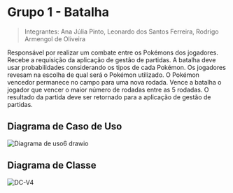 # Grupo 1 - Batalha
> Integrantes: Ana Júlia Pinto, Leonardo dos Santos Ferreira, Rodrigo Armengol de Oliveira

Responsável por realizar um combate entre os Pokémons dos jogadores. Recebe a requisição da aplicação de gestão de partidas. A batalha deve usar probabilidades considerando os tipos de cada Pokémon. Os jogadores revesam na escolha de qual será o Pokémon utilizado. O Pokémon vencedor permanece no campo para uma nova rodada. Vence a batalha o jogador que vencer o maior número de rodadas entre as 5 rodadas. O resultado da partida deve ser retornado para a aplicação de gestão de partidas.

## Diagrama de Caso de Uso
![Diagrama de uso6 drawio](https://github.com/user-attachments/assets/a609df06-9882-48ae-bbff-c0b75bc3e39c)

## Diagrama de Classe
![DC-V4](https://github.com/user-attachments/assets/f228ca4e-852e-4612-945c-0517e8149227)
